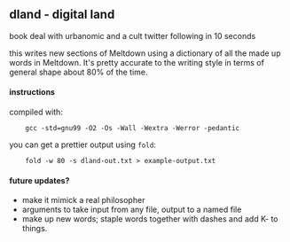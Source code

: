 ## dland - digital land
book deal with urbanomic and a cult twitter following in 10 seconds

this writes new sections of Meltdown using a dictionary of all the made up words
in Meltdown. It's pretty accurate to the writing style in terms of general shape
about 80% of the time.

#### instructions
compiled with:
```
    gcc -std=gnu99 -O2 -Os -Wall -Wextra -Werror -pedantic
```

you can get a prettier output using ``fold``:
```
    fold -w 80 -s dland-out.txt > example-output.txt
```

#### future updates?
* make it mimick a real philosopher
* arguments to take input from any file, output to a named file
* make up new words; staple words together with dashes and add K- to things.
